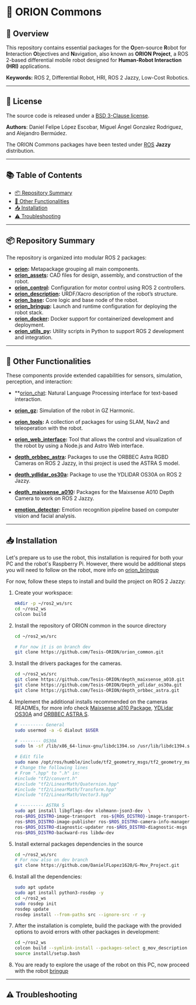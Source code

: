 # 🤖 ORION Commons

## 🌟 Overview

This repository contains essential packages for the **O**pen-source **R**obot for **I**nteraction **O**bjectives and **N**avigation, also known as **ORION Project**, a ROS 2-based differential mobile robot designed for **Human-Robot Interaction (HRI)** applications.

**Keywords:** ROS 2, Differential Robot, HRI, ROS 2 Jazzy, Low-Cost Robotics.

---

## 📝 License

The source code is released under a [BSD 3-Clause license](/LICENSE).

**Authors**: Daniel Felipe López Escobar, Miguel Ángel Gonzalez Rodriguez, and Alejandro Bermúdez.

The ORION Commons packages have been tested under [ROS](https://www.ros.org/) **Jazzy** distribution.

---

## 📚 Table of Contents

- [📦 Repository Summary](#-repository-summary)
- [🧩 Other Functionalities](#-other-functionalities)
- [📥 Installation](#-installation)
- [⚠️ Troubleshooting](#️-troubleshooting)

---

## 📦 Repository Summary

The repository is organized into modular ROS 2 packages:

- **[orion](/orion/README.md):** Metapackage grouping all main components.
- **[orion_assets](/orion_assets/README.md):** CAD files for design, assembly, and construction of the robot.
- **[orion_control](/orion_control/README.md):** Configuration for motor control using ROS 2 controllers.
- **[orion_description](/orion_description/README.md):** URDF/Xacro description of the robot’s structure.
- **[orion_base](/orion_base/README.md):** Core logic and base node of the robot.
- **[orion_bringup](/orion_bringup/README.md):** Launch and runtime configuration for deploying the robot stack.
- **[orion_docker](/orion_docker/README.md):** Docker support for containerized development and deployment.
- **[orion_utils_py](/orion_utils_py/README.md):** Utility scripts in Python to support ROS 2 development and integration.

---

## 🧩 Other Functionalities

These components provide extended capabilities for sensors, simulation, perception, and interaction:

- **[orion_chat](https://github.com/Tesis-ORION/orion_chat): Natural Language Processing interface for text-based interaction.

- **[orion_gz](https://github.com/Tesis-ORION/orion_gz):** Simulation of the robot in GZ Harmonic.

- **[orion_tools](https://github.com/Tesis-ORION/orion_tools):** A collection of packages for using SLAM, Nav2 and teleoperation with the robot.

- **[orion_web_interface](https://github.com/Tesis-ORION/orion_web_interface):** Tool that allows the control and visualization of the robot by using a Node.js and Astro Web interface.

- **[depth_orbbec_astra](https://github.com/Tesis-ORION/depth_orbbec_astra):** Packages to use the ORBBEC Astra RGBD Cameras on ROS 2 Jazzy, in thsi project is used the ASTRA S model.

- **[depth_ydlidar_os30a](https://github.com/Tesis-ORION/Depth_ydlidar_os30a):** Package to use the YDLIDAR OS30A on ROS 2 Jazzy.

- **[depth_maixsense_a010](https://github.com/Tesis-ORION/depth_maixsense_a010):** Packages for the Maixsense A010 Depth Camera to work on ROS 2 Jazzy.

- **[emotion_detector](https://github.com/Tesis-ORION/emotion_detector):** Emotion recognition pipeline based on computer vision and facial analysis.

---

## 📥 Installation

Let's prepare us to use the robot, this installation is required for both your PC and the robot's Raspberry Pi. However, there would be additional steps you will need to follow on the robot, more info on [orion_bringup](/orion_bringup/README.md)

For now, follow these steps to install and build the project on ROS 2 Jazzy:

1. Create your workspace:

    ~~~bash
    mkdir -p ~/ros2_ws/src
    cd ~/ros2_ws
    colcon build
    ~~~

2. Install the repository of ORION common in the source directory

    ~~~bash
    cd ~/ros2_ws/src

    # For now it is on branch dev
    git clone https://github.com/Tesis-ORION/orion_common.git
    ~~~

3. Install the drivers packages for the cameras.

    ~~~bash
    cd ~/ros2_ws/src
    git clone https://github.com/Tesis-ORION/depth_maixsense_a010.git
    git clone https://github.com/Tesis-ORION/Depth_ydlidar_os30a.git
    git clone https://github.com/Tesis-ORION/depth_orbbec_astra.git
    ~~~

4. Implement the additional installs recommended on the cameras READMEs, for more info check [Maixsense a010 Package](https://github.com/Tesis-ORION/depth_maixsense_a010), [YDLidar OS30A](https://github.com/Tesis-ORION/Depth_ydlidar_os30a) and [ORBBEC ASTRA S](https://github.com/Tesis-ORION/depth_orbbec_astra).

    ~~~bash
    # --------- General 
    sudo usermod -a -G dialout $USER

    # -------- OS30A
    sudo ln -sf /lib/x86_64-linux-gnu/libdc1394.so /usr/lib/libdc1394.so.22
    
    # Edit file
    sudo nano /opt/ros/humble/include/tf2_geometry_msgs/tf2_geometry_msgs/tf2_geometry_msgs.hpp
    # Change the following lines
    # From ".hpp" to ".h" in:
    #include "tf2/convert.h"
    #include "tf2/LinearMath/Quaternion.hpp"
    #include "tf2/LinearMath/Transform.hpp"
    #include "tf2/LinearMath/Vector3.hpp"

    # --------- ASTRA S
    sudo apt install libgflags-dev nlohmann-json3-dev  \
    ros-$ROS_DISTRO-image-transport  ros-${ROS_DISTRO}-image-transport-plugins ros-${ROS_DISTRO}-compressed-image-transport \
    ros-$ROS_DISTRO-image-publisher ros-$ROS_DISTRO-camera-info-manager \
    ros-$ROS_DISTRO-diagnostic-updater ros-$ROS_DISTRO-diagnostic-msgs ros-$ROS_DISTRO-statistics-msgs \
    ros-$ROS_DISTRO-backward-ros libdw-dev
    ~~~

5. Install external packages dependencies in the source

    ~~~bash
    cd ~/ros2_ws/src
    # For now also on dev branch
    git clone https://github.com/DanielFLopez1620/G-Mov_Project.git
    ~~~

6. Install all the dependencies:

    ~~~bash
    sudo apt update
    sudo apt install python3-rosdep -y
    cd ~/ros2_ws
    sudo rosdep init
    rosdep update
    rosdep install --from-paths src --ignore-src -r -y
    ~~~

7. After the installation is complete, build the package with the provided options to avoid errors with other packages in development:

    ~~~bash
    cd ~/ros2_ws
    colcon build --symlink-install --packages-select g_mov_description orion orion_description orion_control
    source install/setup.bash
    ~~~

8. You are ready to explore the usage of the robot on this PC, now proceed with the robot [bringup](/orion_bringup/README.md)

---

## ⚠️ Troubleshooting
